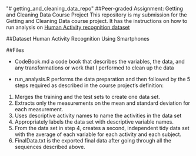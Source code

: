 "# getting_and_cleaning_data_repo" 
##Peer-graded Assignment: Getting and Cleaning Data Course Project
This repository is my submission for the Getting and Cleaning Data course project. It has the instructions on how to run analysis on [Human Activity recognition dataset]( https://d396qusza40orc.cloudfront.net/getdata%2Fprojectfiles%2FUCI%20HAR%20Dataset.zip  )


##Dataset
Human Activity Recognition Using Smartphones

##Files
- CodeBook.md a code book that describes the variables, the data, and any transformations or work that I performed to clean up the data

- run_analysis.R performs the data preparation and then followed by the 5 steps required as described in the course project’s definition:
1. Merges the training and the test sets to create one data set.
2. Extracts only the measurements on the mean and standard deviation for each measurement.
3. Uses descriptive activity names to name the activities in the data set
4. Appropriately labels the data set with descriptive variable names.
5. From the data set in step 4, creates a second, independent tidy data set with the average of each variable for each activity and each subject.
6. FinalData.txt is the exported final data after going through all the sequences described above.
